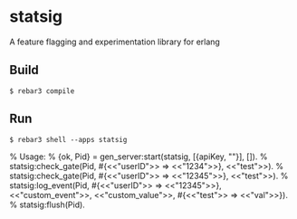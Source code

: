 statsig
=====

A feature flagging and experimentation library for erlang

Build
-----

    $ rebar3 compile

Run
-----
    $ rebar3 shell --apps statsig

% Usage:
% {ok, Pid} = gen_server:start(statsig, [{apiKey, ""}], []). 
% statsig:check_gate(Pid, #{<<"userID">> => <<"1234">>}, <<"test">>).
% statsig:check_gate(Pid, #{<<"userID">> => <<"12345">>}, <<"test">>).
% statsig:log_event(Pid, #{<<"userID">> => <<"12345">>}, <<"custom_event">>, <<"custom_value">>, #{<<"test">> => <<"val">>}).
% statsig:flush(Pid).
